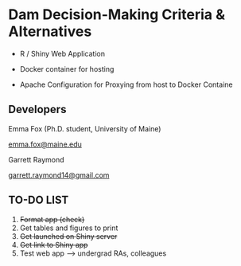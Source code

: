 Dam Decision-Making Criteria & Alternatives
==========================


* R / Shiny Web Application

* Docker container for hosting

* Apache Configuration for Proxying from host to Docker Containe


## Developers
Emma Fox (Ph.D. student, University of Maine)


emma.fox@maine.edu


Garrett Raymond


garrett.raymond14@gmail.com


## TO-DO LIST
1. ~~Format app (check)~~
2. Get tables and figures to print
3. ~~Get launched on Shiny server~~
4. ~~Get link to Shiny app~~
5. Test web app --> undergrad RAs, colleagues
